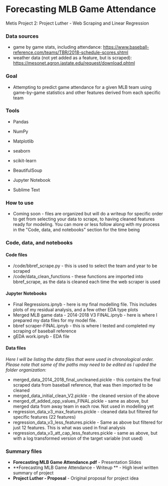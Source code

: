 # Forecasting MLB Game Attendance
Metis Project 2: Project Luther - Web Scraping and Linear Regression



### Data sources

- game by game stats, including attendance: https://www.baseball-reference.com/teams/TBR/2018-schedule-scores.shtml
- weather data (not yet added as a feature, but is scraped): https://mesonet.agron.iastate.edu/request/download.phtml



### Goal

- Attempting to predict game attendance for a given MLB team using game-by-game statistics and other features derived from each specific team



### Tools

- Pandas

- NumPy

- Matplotlib

- seaborn

- scikit-learn

- BeautifulSoup

- Jupyter Notebook

- Sublime Text

  

### How to use

- Coming soon - files are organized but will do a writeup for specific order to get from selecting your data to scrape, to having cleaned features ready for modeling. You can more or less follow along with my process in the "Code, data, and notebooks" section for the time being



###  Code, data, and notebooks

#### Code files

- /code/bbref_scrape.py - this is used to select the team and year to be scraped
- /code/data_clean_functions - these functions are imported into bbref_scrape, as the data is cleaned each time the web scraper is used

#### Jupyter Notebooks

- Final Regressions.ipnyb - here is my final modelling file. This includes plots of my residual analysis, and a few other EDA type plots
- Merged MLB game data - 2014-2018 V3 FINAL.ipnyb - here is where I prepared my data files for my model file.
- bbref scraper-FINAL.ipnyb - this is where I tested and completed my scraping of baseball reference 
- gEDA work.ipnyb - EDA file

#### Data files

*Here I will be listing the data files that were used in chronological order. Please note that some of the paths may need to be edited as I upded the folder organization:*

- merged_data_2014_2018_final_uncleaned.pickle - this contains the final scraped data from baseball reference, that was then imported to be cleaned
- merged_data_initial_clean_V2.pickle - the cleaned version of the above
- merged_df_added_opp_values_FINAL.pickle - same as above, but merged data from away team in each row. Not used in modelling yet
- regression_data_v3_max_features.pickle - cleaned data but filtered for specific features (22 features)
- regression_data_v3_less_features.pickle - Same as above but filtered for just 12 features. This is what was used in final analysis
- regression_data_v3_att_cap_less_features.pickle - same as above, but with a log transformed version of the target variable (not used)



### Summary files

- **Forecasting MLB Game Attendance.pdf** - Presentation Slides
- **Forecasting MLB Game Attendance - Writeup ** - High level written summary of project
- **Project Luther - Proposal** - Original proposal for project idea